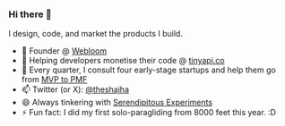 ### Hi there 👋

I design, code, and market the products I build.

- 🔭 Founder @ [Webloom](https://webloominc.com)
- 🌱 Helping developers monetise their code @ [tinyapi.co](https://tinyapi.co)
- 👯 Every quarter, I consult four early-stage startups and help them go from [MVP to PMF](https://theshajha.com/blog/helping-startups-go-from-mvp-to-pmf/)
- 📫 Twitter (or X): [@theshajha](https://twitter.com/theshajha)
- 😄 Always tinkering with [Serendipitous Experiments](https://theshajha.com/blog/serendipitous-experiments/)
- ⚡ Fun fact: I did my first solo-paragliding from 8000 feet this year. :D

